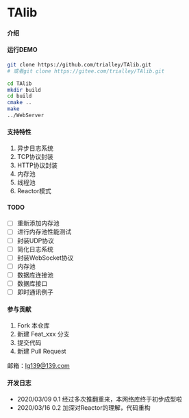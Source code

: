 # TAlib

#### 介绍


#### 运行DEMO

```bash
git clone https://github.com/trialley/TAlib.git
# 或者git clone https://gitee.com/trialley/TAlib.git

cd TAlib
mkdir build
cd build
cmake ..
make
../WebServer
```

#### 支持特性

1. 异步日志系统
2. TCP协议封装
3. HTTP协议封装
4. 内存池
5. 线程池
6. Reactor模式


#### TODO
- [ ] 重新添加内存池
- [ ] 进行内存池性能测试
- [ ] 封装UDP协议
- [ ] 简化日志系统
- [ ] 封装WebSocket协议
- [ ] 内存池
- [ ] 数据库连接池
- [ ] 数据库接口
- [ ] 即时通讯例子
<!-- - [ ] 封装WebSocket协议 -->
<!-- - [ ] 封装WebSocket协议 -->
<!-- - [ ] 封装WebSocket协议 -->

#### 参与贡献
1.  Fork 本仓库
2.  新建 Feat_xxx 分支
3.  提交代码
4.  新建 Pull Request

邮箱：lg139@139.com


#### 开发日志

- 2020/03/09 0.1 经过多次推翻重来，本网络库终于初步成型啦
- 2020/03/16 0.2 加深对Reactor的理解，代码重构